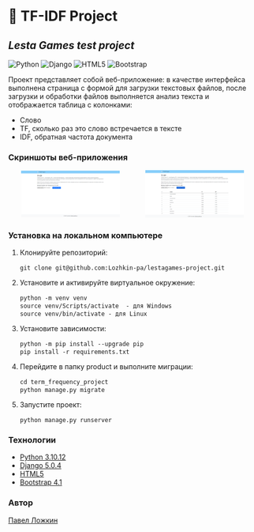 
# 📃 TF-IDF Project 
## _Lesta Games test project_

![Python](https://img.shields.io/badge/python-3670A0?style=for-the-badge&logo=python&logoColor=ffdd54) ![Django](https://img.shields.io/badge/django-%23092E20.svg?style=for-the-badge&logo=django&logoColor=white) ![HTML5](https://img.shields.io/badge/html5-%23E34F26.svg?style=for-the-badge&logo=html5&logoColor=white) ![Bootstrap](https://img.shields.io/badge/bootstrap-%238511FA.svg?style=for-the-badge&logo=bootstrap&logoColor=white)

Проект представляет собой веб-приложение: в качестве интерфейса выполнена страница с формой для загрузки текстовых файлов, после загрузки и обработки файлов выполняется анализ текста и отображается таблица с колонками:
* Слово
* TF, сколько раз это слово встречается в тексте
* IDF, обратная частота документа

### __Скриншоты веб-приложения__
<div style="display: flex; justify-content: space-between; align-items: center;">
  <a href="./term_frequency_project/data/img/0001.png" style="display: block; margin: 0 auto;">
    <img src="./term_frequency_project/data/img/0001.png" alt="Начальная страница" width="200"/>
  </a>
  <a href="./term_frequency_project/data/img/0002.png" style="display: block; margin: 0 auto;">
    <img src="./term_frequency_project/data/img/0002.png" alt="Таблица" width="200"/>
  </a>
</div>

### __Установка на локальном компьютере__
1. Клонируйте репозиторий:
    ```
    git clone git@github.com:Lozhkin-pa/lestagames-project.git
    ```
2. Установите и активируйте виртуальное окружение:
    ```
    python -m venv venv
    source venv/Scripts/activate  - для Windows
    source venv/bin/activate - для Linux
    ```
3. Установите зависимости:
    ```
    python -m pip install --upgrade pip
    pip install -r requirements.txt
    ```
4. Перейдите в папку product и выполните миграции:
    ```
    cd term_frequency_project
    python manage.py migrate
    ```
5. Запустите проект:
    ```
    python manage.py runserver
    ```
### __Технологии__
* [Python 3.10.12](https://www.python.org/doc/)
* [Django 5.0.4](https://docs.djangoproject.com/)
* [HTML5](https://html.com/document/)
* [Bootstrap 4.1](https://getbootstrap.com/docs/4.1/getting-started/introduction/)

### __Автор__
[Павел Ложкин](https://github.com/Lozhkin-pa)
